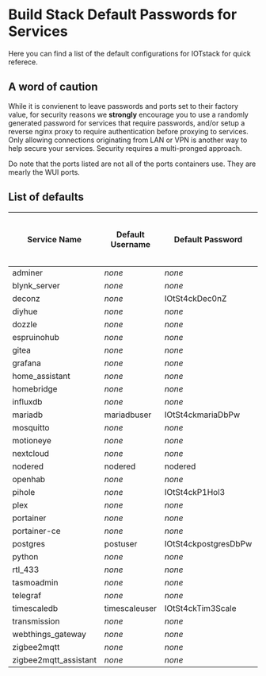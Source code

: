 # Build Stack Default Passwords for Services

Here you can find a list of the default configurations for IOTstack for quick referece.

## A word of caution
While it is convienent to leave passwords and ports set to their factory value, for security reasons we __strongly__ encourage you to use a randomly generated password for services that require passwords, and/or setup a reverse nginx proxy to require authentication before proxying to services. Only allowing connections originating from LAN or VPN is another way to help secure your services. Security requires a multi-pronged approach.

Do note that the ports listed are not all of the ports containers use. They are mearly the WUI ports.

## List of defaults

| Service Name   | Default Username | Default Password | Default External HTTP/S WUI Port | Multiple Passwords |
| -------------- | ---------------- | ---------------- | -------------------------------- | ------------------ |
| adminer        | *none*           | *none*     | 9080   | No |
| blynk_server   | *none*           | *none*     | 8180   | No |
| deconz         | *none*           | IOtSt4ckDec0nZ | 8090 | No |
| diyhue         | *none*           | *none*     | 8070   | No |
| dozzle         | *none*           | *none*     | 8080   | No |
| espruinohub    | *none*           | *none*     | *none* | No |
| gitea          | *none*           | *none*     | 7920   | No |
| grafana        | *none*           | *none*     | 3000   | No |
| home_assistant | *none*           | *none*     | 8123   | No |
| homebridge     | *none*           | *none*     | 4040   | No |
| influxdb       | *none*           | *none*     | *none* | Yes |
| mariadb        | mariadbuser      | IOtSt4ckmariaDbPw | *none* | Yes |
| mosquitto      | *none*           | *none*     | *none* | No |
| motioneye      | *none*           | *none*     | 8765   | No |
| nextcloud      | *none*           | *none*     | 9321   | No |
| nodered        | nodered          | nodered    | 1880   | No |
| openhab        | *none*           | *none*     | 4050   | No |
| pihole         | *none*           | IOtSt4ckP1Hol3 | 8089 | No |
| plex           | *none*           | *none*     | *none* | No |
| portainer      | *none*           | *none*     | 9002   | No |
| portainer-ce   | *none*           | *none*     | 9001   | No |
| postgres       | postuser         | IOtSt4ckpostgresDbPw   | *none* | Yes |
| python         | *none*           | *none*     | *none* | No |
| rtl_433        | *none*           | *none*     | *none* | No |
| tasmoadmin     | *none*           | *none*     | 8088   | No |
| telegraf       | *none*           | *none*     | *none* | No |
| timescaledb    | timescaleuser    | IOtSt4ckTim3Scale | *none* | No |
| transmission   | *none*           | *none*     | 9091   | No |
| webthings_gateway | *none*        | *none*   | 4060   | No |
| zigbee2mqtt    | *none*           | *none*     | *none* | No |
| zigbee2mqtt_assistant | *none*    | *none* | *none* | No |
